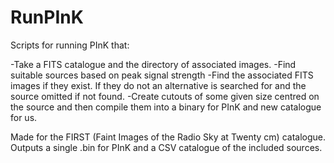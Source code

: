 # RunPInK
Scripts for running PInK that:

-Take a FITS catalogue and the directory of associated images.
-Find suitable sources based on peak signal strength
-Find the associated FITS images if they exist. If they do not an alternative is searched for and the source omitted if not found.
-Create cutouts of some given size centred on the source and then compile them into a binary for PInK and new catalogue for us.

Made for the FIRST (Faint Images of the Radio Sky at Twenty cm) catalogue.
Outputs a single .bin for PInK and a CSV catalogue of the included sources.
